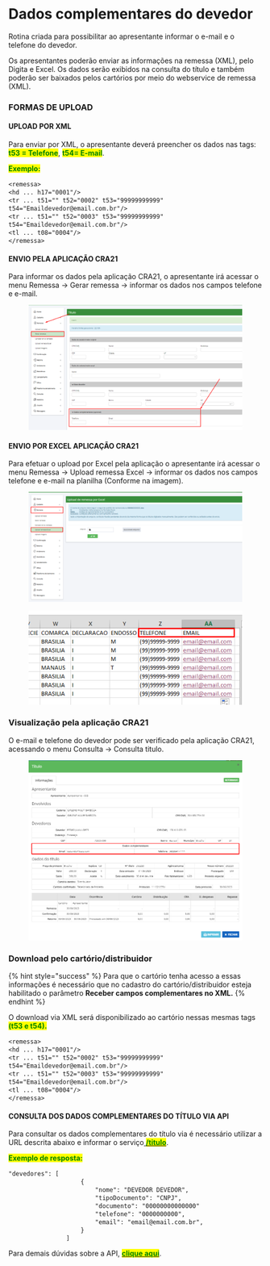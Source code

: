 # Dados complementares do devedor

Rotina criada para possibilitar ao apresentante informar o e-mail e o telefone do devedor.

Os apresentantes poderão enviar as informações na remessa (XML), pelo Digita e Excel. Os dados serão exibidos na consulta do título e também poderão ser baixados pelos cartórios por meio do webservice de remessa (XML).

### FORMAS DE UPLOAD&#x20;

#### UPLOAD POR XML

Para enviar por XML, o apresentante deverá preencher os dados nas tags: <mark style="color:green;">**t53 = Telefone**</mark>, <mark style="color:green;">**t54= E-mail**</mark>.&#x20;

<mark style="color:green;">**Exemplo:**</mark>&#x20;

```markup
<remessa>
<hd ... h17="0001"/>
<tr ... t51="" t52="0002" t53="99999999999" t54="Emaildevedor@email.com.br"/>
<tr ... t51="" t52="0003" t53="99999999999" t54="Emaildevedor@email.com.br"/>
<tl ... t08="0004"/>
</remessa>
```

#### ENVIO PELA APLICAÇÃO CRA21&#x20;

Para informar os dados pela aplicação CRA21, o apresentante irá acessar o menu Remessa -> Gerar remessa -> informar os dados nos campos telefone e e-mail.

<figure><img src="../.gitbook/assets/image (8).png" alt=""><figcaption></figcaption></figure>

#### ENVIO POR EXCEL  APLICAÇÃO CRA21&#x20;

Para efetuar o upload por Excel pela aplicação o apresentante irá acessar o menu Remessa -> Upload remessa Excel -> informar os dados nos campos telefone e e-mail na planilha (Conforme na imagem).

<figure><img src="../.gitbook/assets/image (1) (1) (1) (1).png" alt=""><figcaption></figcaption></figure>

<figure><img src="../.gitbook/assets/image (2) (1) (1).png" alt=""><figcaption></figcaption></figure>

### Visualização pela aplicação CRA21

O e-mail e telefone do devedor pode ser verificado pela aplicação CRA21, acessando o menu Consulta -> Consulta titulo.&#x20;

<figure><img src="../.gitbook/assets/image.png" alt=""><figcaption></figcaption></figure>

### Download pelo cartório/distribuidor

{% hint style="success" %}
Para que o cartório tenha acesso a essas informações é necessário que no cadastro do cartório/distribuidor esteja habilitado o parâmetro **Receber campos complementares no XML.**&#x20;
{% endhint %}

O download via XML será disponibilizado ao cartório nessas mesmas tags <mark style="color:green;">**(t53 e t54).**</mark>

```markup
<remessa>
<hd ... h17="0001"/>
<tr ... t51="" t52="0002" t53="99999999999" t54="Emaildevedor@email.com.br"/>
<tr ... t51="" t52="0003" t53="99999999999" t54="Emaildevedor@email.com.br"/>
<tl ... t08="0004"/>
</remessa>
```

#### CONSULTA DOS DADOS COMPLEMENTARES DO TÍTULO VIA API&#x20;

Para consultar os dados complementares do título via é necessário utilizar a URL descrita abaixo e informar o serviço[ <mark style="color:green;">**/titulo**</mark>](../api-cra21/integracao-cra21-api/url-titulo.md).&#x20;

<mark style="color:green;">**Exemplo de resposta:**</mark>&#x20;

```markup
"devedores": [
                    {
                        "nome": "DEVEDOR DEVEDOR",
                        "tipoDocumento": "CNPJ",
                        "documento": "00000000000000"
                        "telefone": "0000000000",
                        "email": "email@email.com.br",
                    }
                ]
```

Para demais dúvidas sobre a API, [<mark style="color:green;">**clique aqui**</mark>](../api-cra21/integracao-cra21-api/).
